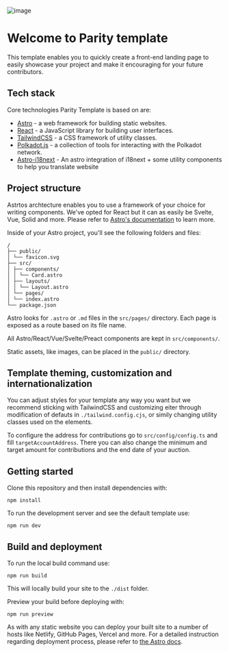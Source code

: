 ![image](https://user-images.githubusercontent.com/34003/216074063-d84fa812-5ceb-44dc-96d9-161976cda631.png)

# Welcome to Parity template

This template enables you to quickly create a front-end landing page to easily showcase your project and make it encouraging for your future contributors.

## Tech stack

Core technologies Parity Template is based on are:

- [Astro](https://astro.build/) - a web framework for building static websites.
- [React](https://reactjs.org/) - a JavaScript library for building user interfaces.
- [TailwindCSS](https://tailwindcss.com/) - a CSS framework of utility classes.
- [Polkadot.js](https://polkadot.js.org/docs/) - a collection of tools for interacting with the Polkadot network.
- [Astro-i18next](https://astro-i18next.yassinedoghri.com/) - An astro integration of i18next + some utility components to help you translate website

## Project structure

Astrtos archtecture enables you to use a framework of your choice for writing components. We've opted for React but it can as easily be Svelte, Vue, Solid and more. Please refer to [Astro's documentation](https://docs.astro.build/en/concepts/why-astro/#easy-to-use) to learn more.

Inside of your Astro project, you'll see the following folders and files:

```
/
├── public/
│ └── favicon.svg
├── src/
│ ├── components/
│ │ └── Card.astro
│ ├── layouts/
│ │ └── Layout.astro
│ └── pages/
│ └── index.astro
└── package.json
```

Astro looks for `.astro` or `.md` files in the `src/pages/` directory. Each page is exposed as a route based on its file name.

All Astro/React/Vue/Svelte/Preact components are kept in `src/components/`.

Static assets, like images, can be placed in the `public/` directory.

## Template theming, customization and internationalization

You can adjust styles for your template any way you want but we recommend sticking with TailwindCSS and customizing eiter through modification of defauts in `./tailwind.config.cjs`, or simily changing utility classes used on the elements.

To configure the address for contributions go to `src/config/config.ts` and fill `targetAccountAddress`. There you can also change the minimum and target amount for contributions and the end date of your auction.

## Getting started

Clone this repository and then install dependencies with:

```
npm install
```

To run the development server and see the default template use:

```
npm run dev
```

## Build and deployment

To run the local build command use:

```
npm run build
```

This will locally build your site to the `./dist` folder.

Preview your build before deploying with:

```
npm run preview
```

As with any static website you can deploy your built site to a number of hosts like Netlify, GitHub Pages, Vercel and more. For a detailed instruction regarding deployment process, please refer to [the Astro docs](https://docs.astro.build/en/guides/deploy/).
